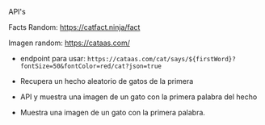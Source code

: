 API's

Facts Random: https://catfact.ninja/fact

Imagen random: https://cataas.com/
- endpoint para usar: `https://cataas.com/cat/says/${firstWord}?fontSize=50&fontColor=red/cat?json=true`

- Recupera un hecho aleatorio de gatos de la primera
- API y muestra una imagen de un gato con la primera palabra del hecho
- Muestra una imagen de un gato con la primera palabra. 